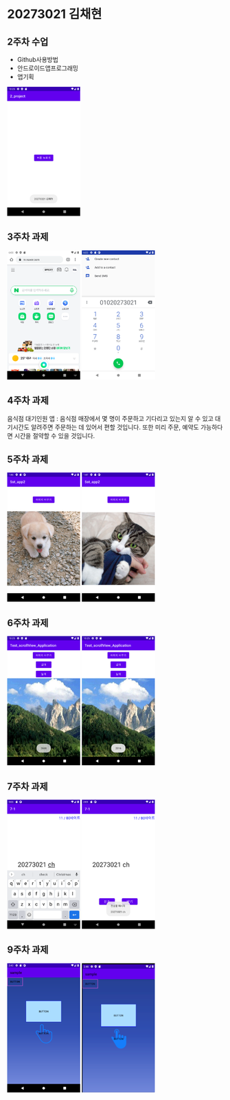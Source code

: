 # 20273021 김채현

## 2주차  수업
  - Github사용방법
  - 안드로이드앱프로그래밍
  - 앱기획

<img width="170" height="300" src="./png/2주차 과제 스크린샷.png"></img>

## 3주차 과제
<img width="170" height="300" src="./png/3주차 과제 스크린샷 네이버.png"></img>
<img width="170" height="300" src="./png/3주차 과제 스크린샷 전화번호.png"></img>

## 4주차 과제
음식점 대기인원 앱
: 음식점 매장에서 몇 명이 주문하고 기다리고 있는지 알 수 있고 대기시간도 알려주면 주문하는 데 있어서 편할 것입니다.
또한 미리 주문, 예약도 가능하다면 시간을 절약할 수 있을 것입니다.

## 5주차 과제
<img width="170" height="300" src="./png/5주차과제1.png"></img>
<img width="170" height="300" src="./png/5주차과제2.png"></img>

## 6주차 과제
<img width="170" height="300" src="./png/6주차과제_넓이.png"></img>
<img width="170" height="300" src="./png/6주차과제_높이.png"></img>

## 7주차 과제
<img width="170" height="300" src="./png/7주차과제1.png"></img>
<img width="170" height="300" src="./png/7주차과제2.png"></img>

## 9주차 과제
<img width="170" height="300" src="./png/9주차과제.png"></img>
<img width="170" height="300" src="./png/9주차과제1.png"></img>

